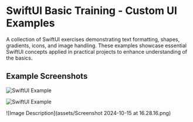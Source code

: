 # SwiftUI Basic Training - Custom UI Examples

A collection of SwiftUI exercises demonstrating text formatting, shapes, gradients, icons, and image handling. These examples showcase essential SwiftUI concepts applied in practical projects to enhance understanding of the basics.

## Example Screenshots

![SwiftUI Example](https://upload.wikimedia.org/wikipedia/commons/thumb/9/9d/Swift_logo.svg/320px-Swift_logo.svg.png)

![SwiftUI Example](assets/fortnite2)

![Image Description](assets/Screenshot 2024-10-15 at 16.28.16.png)
